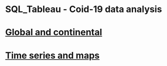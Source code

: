 # SQL_Tableau - Coid-19 data analysis

# [Global and continental](https://public.tableau.com/app/profile/gi.so/viz/Covid-19dataanalysis-globalandcontinental/Globalandcontinental?publish=yes)  

# [Time series and maps](https://public.tableau.com/app/profile/gi.so/viz/Covid-19dataanalysis-Timeseriesandmap/Timeseriesandmap?publish=yes)  
